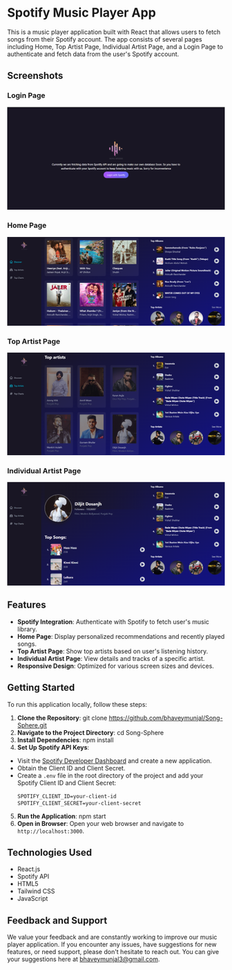# Spotify Music Player App

This is a music player application built with React that allows users to fetch songs from their Spotify account. The app consists of several pages including Home, Top Artist Page, Individual Artist Page, and a Login Page to authenticate and fetch data from the user's Spotify account.

## Screenshots

### Login Page
![Login Page](screenshots/login.png)

### Home Page
![Home Page](screenshots/screenshot1.png)

### Top Artist Page
![Top Artist Page](screenshots/top-artist.png)

### Individual Artist Page
![Individual Artist Page](screenshots/individual-artist.png)


## Features

- **Spotify Integration**: Authenticate with Spotify to fetch user's music library.
- **Home Page**: Display personalized recommendations and recently played songs.
- **Top Artist Page**: Show top artists based on user's listening history.
- **Individual Artist Page**: View details and tracks of a specific artist.
- **Responsive Design**: Optimized for various screen sizes and devices.

## Getting Started

To run this application locally, follow these steps:

1. **Clone the Repository**: git clone https://github.com/bhaveymunjal/Song-Sphere.git
2. **Navigate to the Project Directory**: cd Song-Sphere
3. **Install Dependencies**: npm install
4. **Set Up Spotify API Keys**:
- Visit the [Spotify Developer Dashboard](https://developer.spotify.com/dashboard/) and create a new application.
- Obtain the Client ID and Client Secret.
- Create a `.env` file in the root directory of the project and add your Spotify Client ID and Client Secret:
  ```
  SPOTIFY_CLIENT_ID=your-client-id
  SPOTIFY_CLIENT_SECRET=your-client-secret
  ```
5. **Run the Application**: npm start
6. **Open in Browser**: Open your web browser and navigate to `http://localhost:3000`.

## Technologies Used

- React.js
- Spotify API
- HTML5
- Tailwind CSS
- JavaScript

## Feedback and Support

We value your feedback and are constantly working to improve our music player application. If you encounter any issues, have suggestions for new features, or need support, please don't hesitate to reach out. You can give your suggestions here at bhaveymunjal3@gmail.com.
